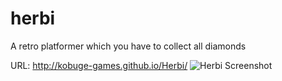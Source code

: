 # herbi
A retro platformer which you have to collect all diamonds


URL: http://kobuge-games.github.io/Herbi/
![Herbi Screenshot](http://kobuge-games.github.io/Herbi/images/ss2.jpg)
